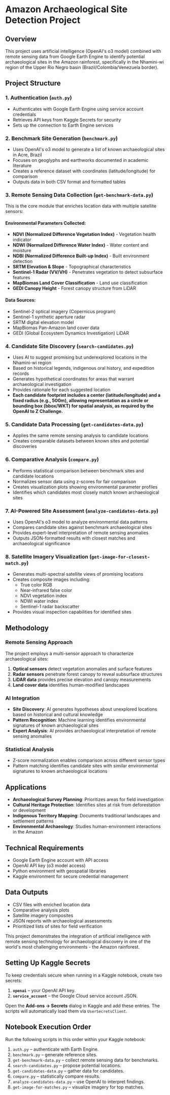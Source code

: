 # Amazon Archaeological Site Detection Project

## Overview
This project uses artificial intelligence (OpenAI's o3 model) combined with remote sensing data from Google Earth Engine to identify potential archaeological sites in the Amazon rainforest, specifically in the Nhamini-wi region of the Upper Rio Negro basin (Brazil/Colombia/Venezuela border).

## Project Structure

### 1. Authentication (`auth.py`)
- Authenticates with Google Earth Engine using service account credentials
- Retrieves API keys from Kaggle Secrets for security
- Sets up the connection to Earth Engine services

### 2. Benchmark Site Generation (`benchmark.py`)
- Uses OpenAI's o3 model to generate a list of known archaeological sites in Acre, Brazil
- Focuses on geoglyphs and earthworks documented in academic literature
- Creates a reference dataset with coordinates (latitude/longitude) for comparison
- Outputs data in both CSV format and formatted tables

### 3. Remote Sensing Data Collection (`get-benchmark-data.py`)
This is the core module that enriches location data with multiple satellite sensors:

#### Environmental Parameters Collected:
- **NDVI (Normalized Difference Vegetation Index)** - Vegetation health indicator
- **NDWI (Normalized Difference Water Index)** - Water content and moisture
- **NDBI (Normalized Difference Built-up Index)** - Built environment detection
- **SRTM Elevation & Slope** - Topographical characteristics
- **Sentinel-1 Radar (VV/VH)** - Penetrates vegetation to detect subsurface features
- **MapBiomas Land Cover Classification** - Land use classification
- **GEDI Canopy Height** - Forest canopy structure from LiDAR

#### Data Sources:
- Sentinel-2 optical imagery (Copernicus program)
- Sentinel-1 synthetic aperture radar
- SRTM digital elevation model
- MapBiomas Pan-Amazon land cover data
- GEDI (Global Ecosystem Dynamics Investigation) LiDAR


### 4. Candidate Site Discovery (`search-candidates.py`)
- Uses AI to suggest promising but underexplored locations in the Nhamini-wi region
- Based on historical legends, indigenous oral history, and expedition records
- Generates hypothetical coordinates for areas that warrant archaeological investigation
- Provides rationale for each suggested location
- **Each candidate footprint includes a center (latitude/longitude) and a fixed radius (e.g., 500m), allowing representation as a circle or bounding box (bbox/WKT) for spatial analysis, as required by the OpenAI to Z Challenge.**

### 5. Candidate Data Processing (`get-candidates-data.py`)
- Applies the same remote sensing analysis to candidate locations
- Creates comparable datasets between known sites and potential discoveries

### 6. Comparative Analysis (`compare.py`)
- Performs statistical comparison between benchmark sites and candidate locations
- Normalizes sensor data using z-scores for fair comparison
- Creates visualization plots showing environmental parameter profiles
- Identifies which candidates most closely match known archaeological sites

### 7. AI-Powered Site Assessment (`analyze-candidates-data.py`)
- Uses OpenAI's o3 model to analyze environmental data patterns
- Compares candidate sites against benchmark archaeological sites
- Provides expert-level interpretation of remote sensing anomalies
- Outputs JSON-formatted results with closest matches and archaeological significance

### 8. Satellite Imagery Visualization (`get-image-for-closest-match.py`)
- Generates multi-spectral satellite views of promising locations
- Creates composite images including:
  - True color RGB
  - Near-infrared false color
  - NDVI vegetation index
  - NDWI water index
  - Sentinel-1 radar backscatter
- Provides visual inspection capabilities for identified sites

## Methodology

### Remote Sensing Approach
The project employs a multi-sensor approach to characterize archaeological sites:
1. **Optical sensors** detect vegetation anomalies and surface features
2. **Radar sensors** penetrate forest canopy to reveal subsurface structures
3. **LiDAR data** provides precise elevation and canopy measurements
4. **Land cover data** identifies human-modified landscapes

### AI Integration
- **Site Discovery**: AI generates hypotheses about unexplored locations based on historical and cultural knowledge
- **Pattern Recognition**: Machine learning identifies environmental signatures of known archaeological sites
- **Expert Analysis**: AI provides archaeological interpretation of remote sensing anomalies

### Statistical Analysis
- Z-score normalization enables comparison across different sensor types
- Pattern matching identifies candidate sites with similar environmental signatures to known archaeological locations

## Applications
- **Archaeological Survey Planning**: Prioritizes areas for field investigation
- **Cultural Heritage Protection**: Identifies sites at risk from deforestation or development
- **Indigenous Territory Mapping**: Documents traditional landscapes and settlement patterns
- **Environmental Archaeology**: Studies human-environment interactions in the Amazon

## Technical Requirements
- Google Earth Engine account with API access
- OpenAI API key (o3 model access)
- Python environment with geospatial libraries
- Kaggle environment for secure credential management

## Data Outputs
- CSV files with enriched location data
- Comparative analysis plots
- Satellite imagery composites
- JSON reports with archaeological assessments
- Prioritized lists of sites for field verification

This project demonstrates the integration of artificial intelligence with remote sensing technology for archaeological discovery in one of the world's most challenging environments - the Amazon rainforest.

## Setting Up Kaggle Secrets

To keep credentials secure when running in a Kaggle notebook, create two secrets:

1. **`openai`** – your OpenAI API key.
2. **`service_account`** – the Google Cloud service account JSON.

Open the **Add-ons → Secrets** dialog in Kaggle and add these entries. The scripts will automatically load them via `UserSecretsClient`.

## Notebook Execution Order

Run the following scripts in this order within your Kaggle notebook:

1. `auth.py` – authenticate with Earth Engine.
2. `benchmark.py` – generate reference sites.
3. `get-benchmark-data.py` – collect remote sensing data for benchmarks.
4. `search-candidates.py` – propose potential locations.
5. `get-candidates-data.py` – gather data for candidates.
6. `compare.py` – statistically compare results.
7. `analyze-candidates-data.py` – use OpenAI to interpret findings.
8. `get-image-for-matches.py` – visualize imagery for top matches.
